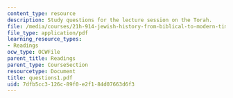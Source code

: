 ```yaml
---
content_type: resource
description: Study questions for the lecture session on the Torah.
file: /media/courses/21h-914-jewish-history-from-biblical-to-modern-times-fall-2007/7dfb5cc3126c89f0e2f184d07663d6f3_questions1.pdf
file_type: application/pdf
learning_resource_types:
- Readings
ocw_type: OCWFile
parent_title: Readings
parent_type: CourseSection
resourcetype: Document
title: questions1.pdf
uid: 7dfb5cc3-126c-89f0-e2f1-84d07663d6f3
---
```


